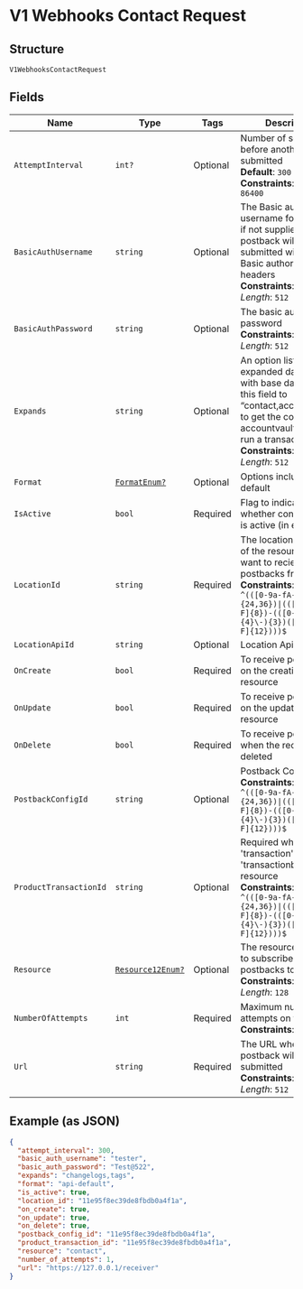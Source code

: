 
# V1 Webhooks Contact Request

## Structure

`V1WebhooksContactRequest`

## Fields

| Name | Type | Tags | Description |
|  --- | --- | --- | --- |
| `AttemptInterval` | `int?` | Optional | Number of seconds before another retry is submitted<br>**Default**: `300`<br>**Constraints**: `>= 300`, `<= 86400` |
| `BasicAuthUsername` | `string` | Optional | The Basic authorization username for the URL, if not supplied, the postback will be submitted without Basic authorization headers<br>**Constraints**: *Maximum Length*: `512` |
| `BasicAuthPassword` | `string` | Optional | The basic authorization password<br>**Constraints**: *Maximum Length*: `512` |
| `Expands` | `string` | Optional | An option list of expanded data to send with base data. (i.e. set this field to “contact,account_vault” to get the contact an accountvault used to run a transaction.)<br>**Constraints**: *Maximum Length*: `512` |
| `Format` | [`FormatEnum?`](../../doc/models/format-enum.md) | Optional | Options include: api-default |
| `IsActive` | `bool` | Required | Flag to indicate whether configuration is active (in effect). |
| `LocationId` | `string` | Required | The location identifier of the resource you want to recieve postbacks from.<br>**Constraints**: *Pattern*: `^(([0-9a-fA-F\-]{24,36})\|(([0-9a-fA-F]{8})-(([0-9a-fA-F]{4}\-){3})([0-9a-fA-F]{12})))$` |
| `LocationApiId` | `string` | Optional | Location Api ID |
| `OnCreate` | `bool` | Required | To receive postbacks on the creation of a resource |
| `OnUpdate` | `bool` | Required | To receive postbacks on the updating of a resource |
| `OnDelete` | `bool` | Required | To receive postbacks when the record is deleted |
| `PostbackConfigId` | `string` | Optional | Postback Config ID<br>**Constraints**: *Pattern*: `^(([0-9a-fA-F\-]{24,36})\|(([0-9a-fA-F]{8})-(([0-9a-fA-F]{4}\-){3})([0-9a-fA-F]{12})))$` |
| `ProductTransactionId` | `string` | Optional | Required when using 'transaction' or 'transactionbatch' resource<br>**Constraints**: *Pattern*: `^(([0-9a-fA-F\-]{24,36})\|(([0-9a-fA-F]{8})-(([0-9a-fA-F]{4}\-){3})([0-9a-fA-F]{12})))$` |
| `Resource` | [`Resource12Enum?`](../../doc/models/resource-12-enum.md) | Optional | The resource you want to subscribe the postbacks to.<br>**Constraints**: *Maximum Length*: `128` |
| `NumberOfAttempts` | `int` | Required | Maximum number of attempts on failure<br>**Constraints**: `>= 1`, `<= 5` |
| `Url` | `string` | Required | The URL where the postback will be submitted<br>**Constraints**: *Maximum Length*: `512` |

## Example (as JSON)

```json
{
  "attempt_interval": 300,
  "basic_auth_username": "tester",
  "basic_auth_password": "Test@522",
  "expands": "changelogs,tags",
  "format": "api-default",
  "is_active": true,
  "location_id": "11e95f8ec39de8fbdb0a4f1a",
  "on_create": true,
  "on_update": true,
  "on_delete": true,
  "postback_config_id": "11e95f8ec39de8fbdb0a4f1a",
  "product_transaction_id": "11e95f8ec39de8fbdb0a4f1a",
  "resource": "contact",
  "number_of_attempts": 1,
  "url": "https://127.0.0.1/receiver"
}
```

